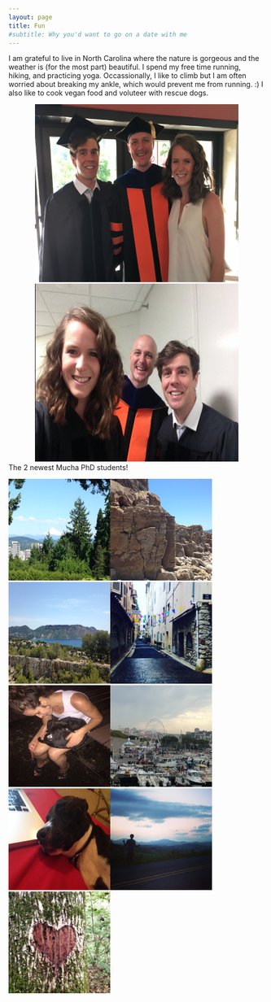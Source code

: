 ```yaml
---
layout: page
title: Fun
#subtitle: Why you'd want to go on a date with me
---
```


I am grateful to live in North Carolina where the nature is gorgeous and the weather is (for the most part) beautiful. I spend my free time running, hiking, and practicing yoga. Occassionally, I like to climb but I am often worried about breaking my ankle, which would prevent me from running. :) I also like to cook vegan food and voluteer with rescue dogs. 

<center><img src="/img/May12_3.png" alt="grad1" width="400" height="350"></center><center><img src="/img/May12_4.png" alt="grad2" width="400" height="350"></center> The 2 newest Mucha PhD students!

<img src="/img/2017-05-27 15.46.02.jpg" alt="Potland, OR" width="200" height="200"><img src="/img/2017-07-13 06.48.51.jpg" alt="Toulong, France" width="200" height="200"><img src="/img/2017-07-18 07.34.53.jpg" alt="Toulon, France" width="200" height="200"><img src="/img/2017-07-20 11.04.59.jpg" alt="Nice, France" width="200" height="200"><img src="/img/2017-08-29 21.13.44.jpg" alt="Falling in love" width="200" height="200"><img src="/img/2017-07-20 11.50.57.jpg" alt="Nice,France" width="200" height="200"><img src="/img/2017-09-11 21.50.20.jpg" alt="Sleeping puppy" width="200" height="200"><img src="/img/2017-04-28 20.22.59.jpg" alt="Asheville, NC" width="200" height="200"><img src="/img/2017-10-08 15.17.00.jpg" alt="Chapel Hill, NC" width="200" height="200">






















